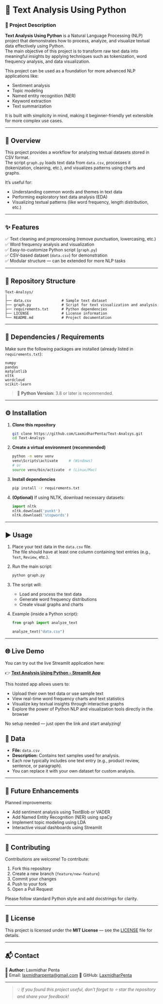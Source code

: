 # 🧠 Text Analysis Using Python

### 📘 Project Description
**Text Analysis Using Python** is a Natural Language Processing (NLP) project that demonstrates how to process, analyze, and visualize textual data effectively using Python.  
The main objective of this project is to transform raw text data into meaningful insights by applying techniques such as tokenization, word frequency analysis, and data visualization.

This project can be used as a foundation for more advanced NLP applications like:
- Sentiment analysis  
- Topic modeling  
- Named entity recognition (NER)  
- Keyword extraction  
- Text summarization  

It is built with simplicity in mind, making it beginner-friendly yet extensible for more complex use cases.

---

## 🧐 Overview

This project provides a workflow for analyzing textual datasets stored in CSV format.  
The script `graph.py` loads text data from `data.csv`, processes it (tokenization, cleaning, etc.), and visualizes patterns using charts and graphs.

It’s useful for:
- Understanding common words and themes in text data  
- Performing exploratory text data analysis (EDA)  
- Visualizing textual patterns (like word frequency, length distribution, etc.)  

---

## ✨ Features

✅ Text cleaning and preprocessing (remove punctuation, lowercasing, etc.)  
✅ Word frequency analysis and visualization  
✅ Easy-to-customize Python script (`graph.py`)  
✅ CSV-based dataset (`data.csv`) for demonstration  
✅ Modular structure — can be extended for more NLP tasks  

---

## 📁 Repository Structure

```
Text-Analsys/
│
├── data.csv              # Sample text dataset
├── graph.py              # Script for text visualization and analysis
├── requirements.txt      # Python dependencies
├── LICENSE               # License information
└── README.md             # Project documentation
```

---

## 🧰 Dependencies / Requirements

Make sure the following packages are installed (already listed in `requirements.txt`):

```
numpy
pandas
matplotlib
nltk
wordcloud
scikit-learn
```

> 🐍 **Python Version:** 3.8 or later is recommended.

---

## ⚙️ Installation

1. **Clone this repository**
   ```bash
   git clone https://github.com/LaxmidharPenta/Text-Analsys.git
   cd Text-Analsys
   ```

2. **Create a virtual environment (recommended)**
   ```bash
   python -m venv venv
   venv\Scripts\activate     # (Windows)
   # or
   source venv/bin/activate  # (Linux/Mac)
   ```

3. **Install dependencies**
   ```bash
   pip install -r requirements.txt
   ```

4. **(Optional)** If using NLTK, download necessary datasets:
   ```python
   import nltk
   nltk.download('punkt')
   nltk.download('stopwords')
   ```

---

## ▶️ Usage

1. Place your text data in the `data.csv` file.  
   The file should have at least one column containing text entries (e.g., `Text`, `Review`, etc.).

2. Run the main script:
   ```bash
   python graph.py
   ```

3. The script will:
   - Load and process the text data  
   - Generate word frequency distributions  
   - Create visual graphs and charts  

4. Example (inside a Python script):
   ```python
   from graph import analyze_text

   analyze_text("data.csv")
   ```

---

## 🌐 Live Demo

You can try out the live Streamlit application here:

👉 **[Text Analysis Using Python - Streamlit App](https://s5rngy5cqgen9wjcnoqs7g.streamlit.app/)**

This hosted app allows users to:
- Upload their own text data or use sample text  
- View real-time word frequency charts and text statistics  
- Visualize key textual insights through interactive graphs  
- Explore the power of Python NLP and visualization tools directly in the browser  

No setup needed — just open the link and start analyzing!


## 🧩 Data

- **File:** `data.csv`  
- **Description:** Contains text samples used for analysis.  
- Each row typically includes one text entry (e.g., product review, sentence, or paragraph).  
- You can replace it with your own dataset for custom analysis.

---

## 🚀 Future Enhancements

Planned improvements:
- Add sentiment analysis using TextBlob or VADER  
- Add Named Entity Recognition (NER) using spaCy  
- Implement topic modeling using LDA  
- Interactive visual dashboards using Streamlit  

---

## 🤝 Contributing

Contributions are welcome! To contribute:
1. Fork this repository  
2. Create a new branch (`feature/new-feature`)  
3. Commit your changes  
4. Push to your fork  
5. Open a Pull Request  

Please follow standard Python style and add docstrings for clarity.

---

## 📜 License

This project is licensed under the **MIT License** — see the [LICENSE](LICENSE) file for details.

---

## 📬 Contact

👤 **Author:** Laxmidhar Penta  
📧 Email: laxmidharpenta@gmail.com 
🔗 GitHub: [LaxmidharPenta](https://github.com/LaxmidharPenta)

---

> 💡 *If you found this project useful, don’t forget to ⭐ star the repository and share your feedback!*
